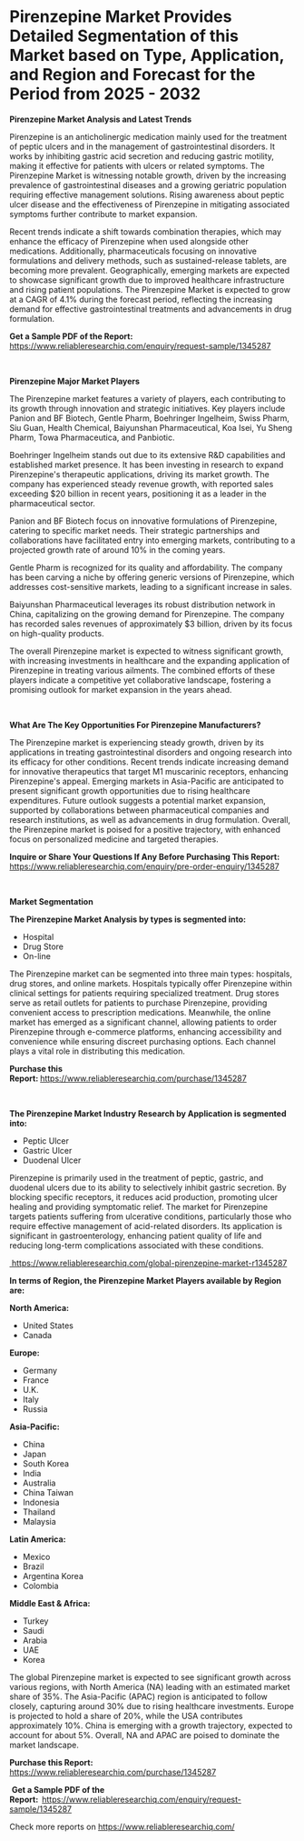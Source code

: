 <p><h1>Pirenzepine Market Provides Detailed Segmentation of this Market based on Type, Application, and Region and Forecast for the Period from 2025 - 2032</h1></p><p><strong>Pirenzepine Market Analysis and Latest Trends</strong></p>
<p><p>Pirenzepine is an anticholinergic medication mainly used for the treatment of peptic ulcers and in the management of gastrointestinal disorders. It works by inhibiting gastric acid secretion and reducing gastric motility, making it effective for patients with ulcers or related symptoms. The Pirenzepine Market is witnessing notable growth, driven by the increasing prevalence of gastrointestinal diseases and a growing geriatric population requiring effective management solutions. Rising awareness about peptic ulcer disease and the effectiveness of Pirenzepine in mitigating associated symptoms further contribute to market expansion.</p><p>Recent trends indicate a shift towards combination therapies, which may enhance the efficacy of Pirenzepine when used alongside other medications. Additionally, pharmaceuticals focusing on innovative formulations and delivery methods, such as sustained-release tablets, are becoming more prevalent. Geographically, emerging markets are expected to showcase significant growth due to improved healthcare infrastructure and rising patient populations. The Pirenzepine Market is expected to grow at a CAGR of 4.1% during the forecast period, reflecting the increasing demand for effective gastrointestinal treatments and advancements in drug formulation.</p></p>
<p><strong>Get a Sample PDF of the Report:&nbsp;</strong> <a href="https://www.reliableresearchiq.com/enquiry/request-sample/1345287?utm_campaign=3325&utm_medium=2&utm_source=Github&utm_content=ia&utm_term=08032025&utm_id=pirenzepine">https://www.reliableresearchiq.com/enquiry/request-sample/1345287</a></p>
<p>&nbsp;</p>
<p><strong>Pirenzepine Major Market Players</strong></p>
<p><p>The Pirenzepine market features a variety of players, each contributing to its growth through innovation and strategic initiatives. Key players include Panion and BF Biotech, Gentle Pharm, Boehringer Ingelheim, Swiss Pharm, Siu Guan, Health Chemical, Baiyunshan Pharmaceutical, Koa Isei, Yu Sheng Pharm, Towa Pharmaceutica, and Panbiotic.</p><p>Boehringer Ingelheim stands out due to its extensive R&D capabilities and established market presence. It has been investing in research to expand Pirenzepine's therapeutic applications, driving its market growth. The company has experienced steady revenue growth, with reported sales exceeding $20 billion in recent years, positioning it as a leader in the pharmaceutical sector.</p><p>Panion and BF Biotech focus on innovative formulations of Pirenzepine, catering to specific market needs. Their strategic partnerships and collaborations have facilitated entry into emerging markets, contributing to a projected growth rate of around 10% in the coming years. </p><p>Gentle Pharm is recognized for its quality and affordability. The company has been carving a niche by offering generic versions of Pirenzepine, which addresses cost-sensitive markets, leading to a significant increase in sales.</p><p>Baiyunshan Pharmaceutical leverages its robust distribution network in China, capitalizing on the growing demand for Pirenzepine. The company has recorded sales revenues of approximately $3 billion, driven by its focus on high-quality products.</p><p>The overall Pirenzepine market is expected to witness significant growth, with increasing investments in healthcare and the expanding application of Pirenzepine in treating various ailments. The combined efforts of these players indicate a competitive yet collaborative landscape, fostering a promising outlook for market expansion in the years ahead.</p></p>
<p>&nbsp;</p>
<p><strong>What Are The Key Opportunities For Pirenzepine Manufacturers?</strong></p>
<p><p>The Pirenzepine market is experiencing steady growth, driven by its applications in treating gastrointestinal disorders and ongoing research into its efficacy for other conditions. Recent trends indicate increasing demand for innovative therapeutics that target M1 muscarinic receptors, enhancing Pirenzepine's appeal. Emerging markets in Asia-Pacific are anticipated to present significant growth opportunities due to rising healthcare expenditures. Future outlook suggests a potential market expansion, supported by collaborations between pharmaceutical companies and research institutions, as well as advancements in drug formulation. Overall, the Pirenzepine market is poised for a positive trajectory, with enhanced focus on personalized medicine and targeted therapies.</p></p>
<p><strong>Inquire or Share Your Questions If Any Before Purchasing This Report:</strong> <a href="https://www.reliableresearchiq.com/enquiry/pre-order-enquiry/1345287?utm_campaign=3325&utm_medium=2&utm_source=Github&utm_content=ia&utm_term=08032025&utm_id=pirenzepine">https://www.reliableresearchiq.com/enquiry/pre-order-enquiry/1345287</a></p>
<p>&nbsp;</p>
<p><strong>Market Segmentation</strong></p>
<p><strong>The Pirenzepine Market Analysis by types is segmented into:</strong></p>
<p><ul><li>Hospital</li><li>Drug Store</li><li>On-line</li></ul></p>
<p><p>The Pirenzepine market can be segmented into three main types: hospitals, drug stores, and online markets. Hospitals typically offer Pirenzepine within clinical settings for patients requiring specialized treatment. Drug stores serve as retail outlets for patients to purchase Pirenzepine, providing convenient access to prescription medications. Meanwhile, the online market has emerged as a significant channel, allowing patients to order Pirenzepine through e-commerce platforms, enhancing accessibility and convenience while ensuring discreet purchasing options. Each channel plays a vital role in distributing this medication.</p></p>
<p><strong>Purchase this Report:&nbsp;</strong><a href="https://www.reliableresearchiq.com/purchase/1345287?utm_campaign=3325&utm_medium=2&utm_source=Github&utm_content=ia&utm_term=08032025&utm_id=pirenzepine">https://www.reliableresearchiq.com/purchase/1345287</a></p>
<p>&nbsp;</p>
<p><strong>The Pirenzepine Market Industry Research by Application is segmented into:</strong></p>
<p><ul><li>Peptic Ulcer</li><li>Gastric Ulcer</li><li>Duodenal Ulcer</li></ul></p>
<p><p>Pirenzepine is primarily used in the treatment of peptic, gastric, and duodenal ulcers due to its ability to selectively inhibit gastric secretion. By blocking specific receptors, it reduces acid production, promoting ulcer healing and providing symptomatic relief. The market for Pirenzepine targets patients suffering from ulcerative conditions, particularly those who require effective management of acid-related disorders. Its application is significant in gastroenterology, enhancing patient quality of life and reducing long-term complications associated with these conditions.</p></p>
<p><a href="https://www.reliableresearchiq.com/global-pirenzepine-market-r1345287?utm_campaign=3325&utm_medium=2&utm_source=Github&utm_content=ia&utm_term=08032025&utm_id=pirenzepine">&nbsp;https://www.reliableresearchiq.com/global-pirenzepine-market-r1345287</a></p>
<p><strong>In terms of Region, the Pirenzepine Market Players available by Region are:</strong></p>
<p>
    <p> <strong> North America: </strong>
        <ul>
            <li>United States</li>
            <li>Canada</li>
        </ul>
        </p> 
    <p> <strong> Europe: </strong>
        <ul>
            <li>Germany</li>
            <li>France</li>
            <li>U.K.</li>
            <li>Italy</li>
            <li>Russia</li>
        </ul>
        </p> 
    <p> <strong> Asia-Pacific: </strong>
        <ul>
            <li>China</li>
            <li>Japan</li>
            <li>South Korea</li>
            <li>India</li>
            <li>Australia</li>
            <li>China Taiwan</li>
            <li>Indonesia</li>
            <li>Thailand</li>
            <li>Malaysia</li>
        </ul>
        </p> 
    <p> <strong> Latin America: </strong>
        <ul>
            <li>Mexico</li>
            <li>Brazil</li>
            <li>Argentina Korea</li>
            <li>Colombia</li>
        </ul>
        </p> 
    <p> <strong> Middle East & Africa: </strong>
        <ul>
            <li>Turkey</li>
            <li>Saudi</li>
            <li>Arabia</li>
            <li>UAE</li>
            <li>Korea</li>
        </ul>
    </p>
    </p>
<p><p>The global Pirenzepine market is expected to see significant growth across various regions, with North America (NA) leading with an estimated market share of 35%. The Asia-Pacific (APAC) region is anticipated to follow closely, capturing around 30% due to rising healthcare investments. Europe is projected to hold a share of 20%, while the USA contributes approximately 10%. China is emerging with a growth trajectory, expected to account for about 5%. Overall, NA and APAC are poised to dominate the market landscape.</p></p>
<p><strong>Purchase this Report: </strong><a href="https://www.reliableresearchiq.com/purchase/1345287?utm_campaign=3325&utm_medium=2&utm_source=Github&utm_content=ia&utm_term=08032025&utm_id=pirenzepine">https://www.reliableresearchiq.com/purchase/1345287</a></p>
<p>&nbsp;<strong>Get a Sample PDF of the Report:&nbsp;&nbsp;</strong><a href="https://www.reliableresearchiq.com/enquiry/request-sample/1345287?utm_campaign=3325&utm_medium=2&utm_source=Github&utm_content=ia&utm_term=08032025&utm_id=pirenzepine">https://www.reliableresearchiq.com/enquiry/request-sample/1345287</a></p>
<p><strong></strong></p>
<p>Check more reports on <a href="https://www.reliableresearchiq.com/?utm_campaign=3325&utm_medium=2&utm_source=Github&utm_content=ia&utm_term=08032025&utm_id=pirenzepine">https://www.reliableresearchiq.com/</a></p>